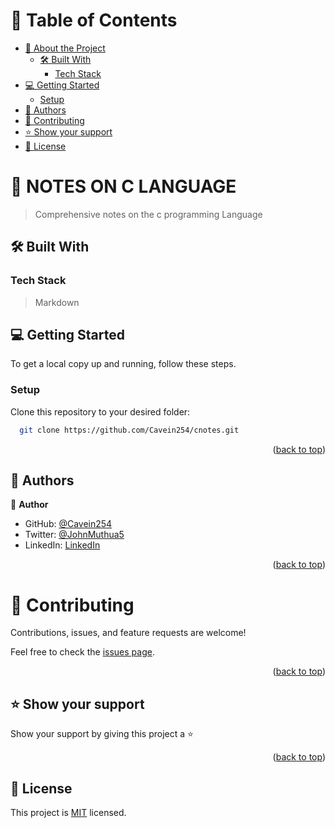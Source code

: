 # 📗 Table of Contents

- [📖 About the Project](#about-project)
  - [🛠 Built With](#built-with)
    - [Tech Stack](#tech-stack)
- [💻 Getting Started](#getting-started)
  - [Setup](#setup)
- [👥 Authors](#authors)
- [🤝 Contributing](#contributing)
- [⭐️ Show your support](#support)
- [📝 License](#license)

<!-- PROJECT DESCRIPTION -->

# 📖 NOTES ON C LANGUAGE<a name="about-project"></a>

> Comprehensive notes on the c programming Language


## 🛠 Built With <a name="built-with"></a>

### Tech Stack <a name="tech-stack"></a>
> Markdown

## 💻 Getting Started <a name="getting-started"></a>

To get a local copy up and running, follow these steps.

### Setup

Clone this repository to your desired folder:

```sh
  git clone https://github.com/Cavein254/cnotes.git
```
<p align="right">(<a href="#readme-top">back to top</a>)</p>

## 👥 Authors <a name="authors"></a>
👤 **Author**

- GitHub: [@Cavein254](https://github.com/Cavein254)
- Twitter: [@JohnMuthua5](https://twitter.com/JohnMuthua5)
- LinkedIn: [LinkedIn](https://www.linkedin.com/in/muthuahjohn/)

<p align="right">(<a href="#readme-top">back to top</a>)</p>

# 🤝 Contributing <a name="contributing"></a>

Contributions, issues, and feature requests are welcome!

Feel free to check the [issues page](https://github.com/Cavein254/cnotes/issues).

<p align="right">(<a href="#readme-top">back to top</a>)</p>

## ⭐️ Show your support <a name="support"></a>

Show your support by giving this project a :star:

<p align="right">(<a href="#readme-top">back to top</a>)</p>

## 📝 License <a name="license"></a>

This project is [MIT](./LICENSE) licensed.
